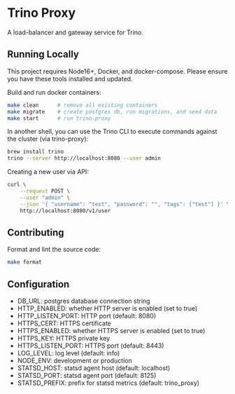 # Trino Proxy

A load-balancer and gateway service for Trino.

## Running Locally

This project requires Node16+, Docker, and docker-compose. Please ensure you have these tools installed and updated.

Build and run docker containers:

```sh
make clean      # remove all existing containers
make migrate    # create postgres db, run migrations, and seed data
make start      # run trino-proxy
```

In another shell, you can use the Trino CLI to execute commands against the cluster (via trino-proxy):

```sh
brew install trino
trino --server http://localhost:8080 --user admin
```

Creating a new user via API:

```sh
curl \
    --request POST \
    --user "admin" \
    --json '{ "username": "test", "password": "", "tags": ["test"] }' \
    http://localhost:8080/v1/user
```

## Contributing

Format and lint the source code:

```sh
make format
```

## Configuration

- DB_URL: postgres database connection string
- HTTP_ENABLED: whether HTTP server is enabled (set to true)
- HTTP_LISTEN_PORT: HTTP port (default: 8080)
- HTTPS_CERT: HTTPS certificate
- HTTPS_ENABLED: whether HTTPS server is enabled (set to true)
- HTTPS_KEY: HTTPS private key
- HTTPS_LISTEN_PORT: HTTPS port (default: 8443)
- LOG_LEVEL: log level (default: info)
- NODE_ENV: development or production
- STATSD_HOST: statsd agent host (default: localhost)
- STATSD_PORT: statsd agent port (default: 8125)
- STATSD_PREFIX: prefix for statsd metrics (default: trino_proxy)
